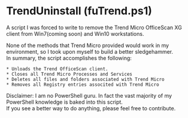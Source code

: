 # TrendUninstall (fuTrend.ps1)
A script I was forced to write to remove the Trend Micro OfficeScan XG client from Win7(coming soon) and Win10 workstations.

None of the methods that Trend Micro provided would work in my environment, so I took upon myself to build a better sledgehammer.  
In summary, the script accomplishes the following:

	* Unloads the Trend OfficeScan client.  
	* Closes all Trend Micro Processes and Services
	* Deletes all files and folders associated with Trend Micro
	* Removes all Registry entries associted with Trend Micro
	

Disclaimer:  I am no PowerShell guru.  In fact the vast majority of my PowerShell knowledge is baked into this script.  
			 If you see a better way to do anything, please feel free to contribute.
